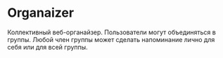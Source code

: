 # Organaizer
Коллективный веб-органайзер.
Пользователи могут объединяться в группы. 
Любой член группы может сделать напоминание лично для себя или для всей группы.
